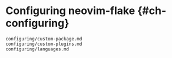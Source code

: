 # Configuring neovim-flake {#ch-configuring}

```{=include=} chapters
configuring/custom-package.md
configuring/custom-plugins.md
configuring/languages.md
```
